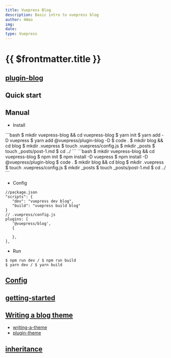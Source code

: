 ```yaml
---
title: Vuepress Blog
description: Basic intro to vuepress blog
author: 4Wao
img:
date: 
type: Vuepress
---
```


# {{ $frontmatter.title }} 
 
## [plugin-blog](https://vuepress-plugin-blog.ulivz.com/)

## Quick start

## Manual
- Install

<code-group>

<code-block title="YARN" active>
```bash 
$ mkdir vuepress-blog && cd vuepress-blog
$ yarn init 
$ yarn add -D vuepress
$ yarn add @vuepress/plugin-blog -D
$ code .
$ mkdir blog && cd blog 
$ mkdir .vuepress
$ touch .vuepress/config.js
$ mkdir _posts
$ touch _posts/post-1.md
$ cd ../
```
</code-block>

<code-block title="NPM">
```bash
$ mkdir vuepress-blog && cd vuepress-blog
$ npm init
$ npm install -D vuepress
$ npm install -D @vuepress/plugin-blog
$ code .
$ mkdir blog && cd blog 
$ mkdir .vuepress
$ touch .vuepress/config.js
$ mkdir _posts
$ touch _posts/post-1.md
$ cd ../
```
</code-block>

</code-group>
 
- Config

```
//package.json
"scripts": {
   "dev": "vuepress dev blog",
   "build": "vuepress build blog"
} 
// .vuepress/config.js
plugins: [
   '@vuepress/blog',
   {
  
   },
],
```

- Run

``` 
$ npm run dev / $ npm run build
$ yarn dev / $ yarn build
```

## [Config](https://vuepress-plugin-blog.ulivz.com/config/#directories)

## [getting-started](https://vuepress-plugin-blog.ulivz.com/guide/getting-started.html)

## [Writing a blog theme](https://vuepress-plugin-blog.ulivz.com/guide/getting-started.html#writing-a-blog-theme)
- [writing-a-theme](https://v1.vuepress.vuejs.org/theme/writing-a-theme.html)
- [plugin-theme](https://github.com/vuepress/vuepress-plugin-blog)
 
## [inheritance](https://v1.vuepress.vuejs.org/theme/inheritance.html#motivation)